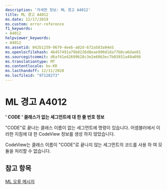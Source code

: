 ```yaml
---
description: '자세한 정보: ML 경고 A4012'
title: ML 경고 A4012
ms.date: 12/17/2019
ms.custom: error-reference
f1_keywords:
- A4012
helpviewer_keywords:
- A4012
ms.assetid: 842b1259-9679-4eeb-a02d-672a583a94e5
ms.openlocfilehash: 46457491a79b8226d8eae990d1da77b8ca6dae81
ms.sourcegitcommit: d6af41e42699628c3e2e6063ec7b03931a49a098
ms.translationtype: MT
ms.contentlocale: ko-KR
ms.lasthandoff: 12/11/2020
ms.locfileid: "97128273"
---
```

# <a name="ml-warning-a4012"></a>ML 경고 A4012

**' CODE ' 클래스가 없는 세그먼트에 대 한 줄 번호 정보**

"CODE"로 끝나는 클래스 이름이 없는 세그먼트에 명령이 있습니다. 어셈블러에서 이러한 지침에 대 한 CodeView 정보를 생성 하지 않았습니다.

CodeView는 클래스 이름이 "CODE"로 끝나지 않는 세그먼트의 코드를 사용 하 여 모듈을 처리할 수 없습니다.

## <a name="see-also"></a>참고 항목

[ML 오류 메시지](ml-error-messages.md)
